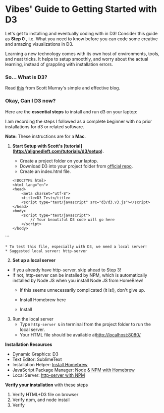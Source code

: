 # Vibes' Guide to Getting Started with D3
Let's get to installing and eventually coding with in D3! Consider this guide as **Step 0** , i.e.  What you need to know before you can code some creative and amazing visualizations in D3.

Learning a new technology comes with its own host of environments, tools, and neat tricks. It helps to setup smoothly, and worry about the actual learning, instead of grappling with installation errors.
 
### So... What is D3?
Read [this](http://alignedleft.com/tutorials/d3/fundamentals) from Scott Murray's simple and effective blog.

### Okay, Can I D3 now?

Here are the **essential steps** to install and run d3 on your laptop:

I am recording the steps I followed as a complete beginner with no prior installations for d3 or related software.

**Note:** These instructions are for a **Mac**.

1. **Start Setup with Scott's [tutorial] (http://alignedleft.com/tutorials/d3/setup)**.
	* Create a project folder on your laptop.
	* Download D3 into your project folder from [official repo](https://github.com/d3/d3/releases).
	* Create an index.html file.
	
	```
	<!DOCTYPE html>
	<html lang="en">
    <head>
        <meta charset="utf-8">
        <title>D3 Test</title>
        <script type="text/javascript" src="d3/d3.v3.js"></script>
    </head>
    <body>
        <script type="text/javascript">
            // Your beautiful D3 code will go here
        </script>
    </body>
</html>
```


	* To test this file, especially with D3, we need a local server!
	* Suggested local server: http-server

2. **Set up a local server**

* If you already have http-server, skip ahead to Step 3! 
* If not, http-server can be installed by NPM, which is automatically installed by Node JS when you install Node JS from HomeBrew! 
	* If this seems unnecessarily complicated (it is!), don't give up. 

	* 	Install Homebrew here 
	* 	Install 

	
3. Run the local server
   * Type `http-server &` in terminal from the project folder to run the local server.
   * Your HTML file should be available at[http://localhost:8080/](http://localhost:8080/)




**Installation Resources**

* Dynamic Graphics: D3
* Text Editor: SublimeText
* Installation Helper: [Install Homebrew]()
* JavaScript Package Manager: [Node & NPM with Homebrew]()
* Local Server: [http-server with NPM]()

**Verify your installation** with these steps

1. Verify HTML+D3 file on browser
2. Verify npm, and node install
3. Verify 

